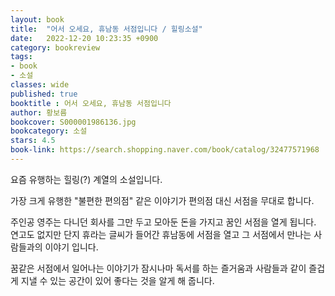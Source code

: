 ```yaml
---
layout: book
title:  "어서 오세요, 휴남동 서점입니다 / 힐링소설"
date:   2022-12-20 10:23:35 +0900
category: bookreview
tags:
- book
- 소설
classes: wide
published: true
booktitle : 어서 오세요, 휴남동 서점입니다
author: 황보름
bookcover: S000001986136.jpg
bookcategory: 소설
stars: 4.5
book-link: https://search.shopping.naver.com/book/catalog/32477571968
---
```




요즘 유행하는 힐링(?) 계열의 소설입니다. 

가장 크게 유행한 "불편한 편의점" 같은 이야기가 편의점 대신 서점을 무대로 합니다.



주인공 영주는 다니던 회사를 그만 두고 모아둔 돈을 가지고 꿈인 서점을 열게 됩니다. 연고도 없지만 단지 휴라는 글씨가 들어간 휴남동에 서점을 열고 그 서점에서 만나는 사람들과의 이야기 입니다.



꿈같은 서점에서 일어나는 이야기가 잠시나마 독서를 하는 즐거움과 사람들과 같이 즐겁게 지낼 수 있는 공간이 있어 좋다는 것을 알게 해 줍니다.




